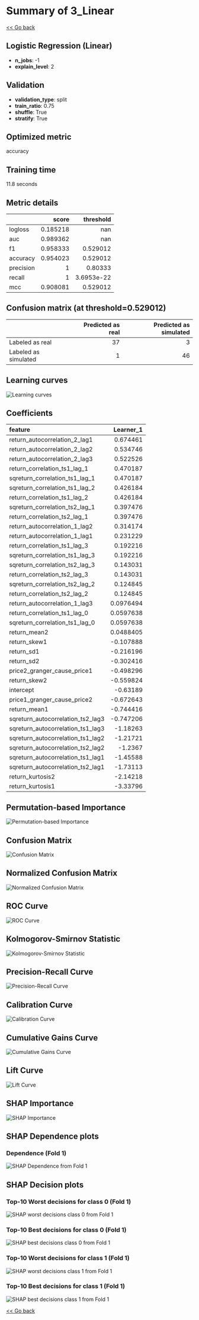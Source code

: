 # Summary of 3_Linear

[<< Go back](../README.md)


## Logistic Regression (Linear)
- **n_jobs**: -1
- **explain_level**: 2

## Validation
 - **validation_type**: split
 - **train_ratio**: 0.75
 - **shuffle**: True
 - **stratify**: True

## Optimized metric
accuracy

## Training time

11.8 seconds

## Metric details
|           |    score |    threshold |
|:----------|---------:|-------------:|
| logloss   | 0.185218 | nan          |
| auc       | 0.989362 | nan          |
| f1        | 0.958333 |   0.529012   |
| accuracy  | 0.954023 |   0.529012   |
| precision | 1        |   0.80333    |
| recall    | 1        |   3.6953e-22 |
| mcc       | 0.908081 |   0.529012   |


## Confusion matrix (at threshold=0.529012)
|                      |   Predicted as real |   Predicted as simulated |
|:---------------------|--------------------:|-------------------------:|
| Labeled as real      |                  37 |                        3 |
| Labeled as simulated |                   1 |                       46 |

## Learning curves
![Learning curves](learning_curves.png)

## Coefficients
| feature                           |   Learner_1 |
|:----------------------------------|------------:|
| return_autocorrelation_2_lag1     |   0.674461  |
| return_autocorrelation_2_lag2     |   0.534746  |
| return_autocorrelation_2_lag3     |   0.522526  |
| return_correlation_ts1_lag_1      |   0.470187  |
| sqreturn_correlation_ts1_lag_1    |   0.470187  |
| sqreturn_correlation_ts1_lag_2    |   0.426184  |
| return_correlation_ts1_lag_2      |   0.426184  |
| sqreturn_correlation_ts2_lag_1    |   0.397476  |
| return_correlation_ts2_lag_1      |   0.397476  |
| return_autocorrelation_1_lag2     |   0.314174  |
| return_autocorrelation_1_lag1     |   0.231229  |
| return_correlation_ts1_lag_3      |   0.192216  |
| sqreturn_correlation_ts1_lag_3    |   0.192216  |
| sqreturn_correlation_ts2_lag_3    |   0.143031  |
| return_correlation_ts2_lag_3      |   0.143031  |
| sqreturn_correlation_ts2_lag_2    |   0.124845  |
| return_correlation_ts2_lag_2      |   0.124845  |
| return_autocorrelation_1_lag3     |   0.0976494 |
| return_correlation_ts1_lag_0      |   0.0597638 |
| sqreturn_correlation_ts1_lag_0    |   0.0597638 |
| return_mean2                      |   0.0488405 |
| return_skew1                      |  -0.107888  |
| return_sd1                        |  -0.216196  |
| return_sd2                        |  -0.302416  |
| price2_granger_cause_price1       |  -0.498296  |
| return_skew2                      |  -0.559824  |
| intercept                         |  -0.63189   |
| price1_granger_cause_price2       |  -0.672643  |
| return_mean1                      |  -0.744416  |
| sqreturn_autocorrelation_ts2_lag3 |  -0.747206  |
| sqreturn_autocorrelation_ts1_lag3 |  -1.18263   |
| sqreturn_autocorrelation_ts1_lag2 |  -1.21721   |
| sqreturn_autocorrelation_ts2_lag2 |  -1.2367    |
| sqreturn_autocorrelation_ts1_lag1 |  -1.45588   |
| sqreturn_autocorrelation_ts2_lag1 |  -1.73113   |
| return_kurtosis2                  |  -2.14218   |
| return_kurtosis1                  |  -3.33796   |


## Permutation-based Importance
![Permutation-based Importance](permutation_importance.png)
## Confusion Matrix

![Confusion Matrix](confusion_matrix.png)


## Normalized Confusion Matrix

![Normalized Confusion Matrix](confusion_matrix_normalized.png)


## ROC Curve

![ROC Curve](roc_curve.png)


## Kolmogorov-Smirnov Statistic

![Kolmogorov-Smirnov Statistic](ks_statistic.png)


## Precision-Recall Curve

![Precision-Recall Curve](precision_recall_curve.png)


## Calibration Curve

![Calibration Curve](calibration_curve_curve.png)


## Cumulative Gains Curve

![Cumulative Gains Curve](cumulative_gains_curve.png)


## Lift Curve

![Lift Curve](lift_curve.png)



## SHAP Importance
![SHAP Importance](shap_importance.png)

## SHAP Dependence plots

### Dependence (Fold 1)
![SHAP Dependence from Fold 1](learner_fold_0_shap_dependence.png)

## SHAP Decision plots

### Top-10 Worst decisions for class 0 (Fold 1)
![SHAP worst decisions class 0 from Fold 1](learner_fold_0_shap_class_0_worst_decisions.png)
### Top-10 Best decisions for class 0 (Fold 1)
![SHAP best decisions class 0 from Fold 1](learner_fold_0_shap_class_0_best_decisions.png)
### Top-10 Worst decisions for class 1 (Fold 1)
![SHAP worst decisions class 1 from Fold 1](learner_fold_0_shap_class_1_worst_decisions.png)
### Top-10 Best decisions for class 1 (Fold 1)
![SHAP best decisions class 1 from Fold 1](learner_fold_0_shap_class_1_best_decisions.png)

[<< Go back](../README.md)
